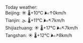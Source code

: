 Today weather:  
Beijing: ☀️ 🌡️+10°C 🌬️↑0km/h  
Tianjin: 🌫  🌡️+11°C 🌬️↖7km/h  
Shijiazhuang: ☀️ 🌡️+17°C 🌬️↖7km/h  
Tangshan: ☀️ 🌡️+12°C 🌬️↗8km/h  
